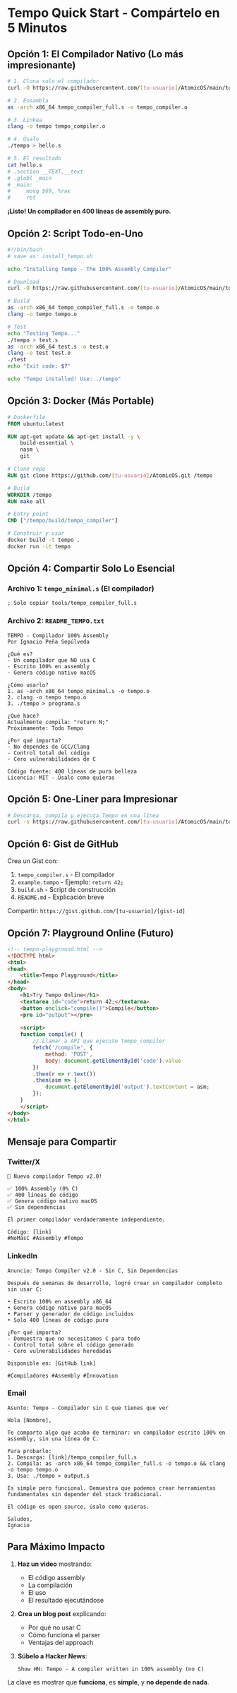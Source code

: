 # Tempo Quick Start - Compártelo en 5 Minutos

## Opción 1: El Compilador Nativo (Lo más impresionante)

```bash
# 1. Clona solo el compilador
curl -O https://raw.githubusercontent.com/[tu-usuario]/AtomicOS/main/tools/tempo_compiler_full.s

# 2. Ensambla
as -arch x86_64 tempo_compiler_full.s -o tempo_compiler.o

# 3. Linkea
clang -o tempo tempo_compiler.o

# 4. Úsalo
./tempo > hello.s

# 5. El resultado
cat hello.s
# .section __TEXT,__text
# .globl _main
# _main:
#     movq $69, %rax
#     ret
```

**¡Listo! Un compilador en 400 líneas de assembly puro.**

## Opción 2: Script Todo-en-Uno

```bash
#!/bin/bash
# save as: install_tempo.sh

echo "Installing Tempo - The 100% Assembly Compiler"

# Download
curl -O https://raw.githubusercontent.com/[tu-usuario]/AtomicOS/main/tools/tempo_compiler_full.s

# Build
as -arch x86_64 tempo_compiler_full.s -o tempo.o
clang -o tempo tempo.o

# Test
echo "Testing Tempo..."
./tempo > test.s
as -arch x86_64 test.s -o test.o
clang -o test test.o
./test
echo "Exit code: $?"

echo "Tempo installed! Use: ./tempo"
```

## Opción 3: Docker (Más Portable)

```dockerfile
# Dockerfile
FROM ubuntu:latest

RUN apt-get update && apt-get install -y \
    build-essential \
    nasm \
    git

# Clone repo
RUN git clone https://github.com/[tu-usuario]/AtomicOS.git /tempo

# Build
WORKDIR /tempo
RUN make all

# Entry point
CMD ["/tempo/build/tempo_compiler"]
```

```bash
# Construir y usar
docker build -t tempo .
docker run -it tempo
```

## Opción 4: Compartir Solo Lo Esencial

### Archivo 1: `tempo_minimal.s` (El compilador)
```assembly
; Solo copiar tools/tempo_compiler_full.s
```

### Archivo 2: `README_TEMPO.txt`
```
TEMPO - Compilador 100% Assembly
Por Ignacio Peña Sepúlveda

¿Qué es?
- Un compilador que NO usa C
- Escrito 100% en assembly
- Genera código nativo macOS

¿Cómo usarlo?
1. as -arch x86_64 tempo_minimal.s -o tempo.o
2. clang -o tempo tempo.o
3. ./tempo > programa.s

¿Qué hace?
Actualmente compila: "return N;"
Próximamente: Todo Tempo

¿Por qué importa?
- No dependes de GCC/Clang
- Control total del código
- Cero vulnerabilidades de C

Código fuente: 400 líneas de pura belleza
Licencia: MIT - Úsalo como quieras
```

## Opción 5: One-Liner para Impresionar

```bash
# Descarga, compila y ejecuta Tempo en una línea
curl -s https://raw.githubusercontent.com/[tu-usuario]/AtomicOS/main/tools/tempo_compiler_full.s | as -arch x86_64 -o - | clang -x object -o tempo - && ./tempo
```

## Opción 6: Gist de GitHub

Crea un Gist con:

1. `tempo_compiler.s` - El compilador
2. `example.tempo` - Ejemplo: `return 42;`
3. `build.sh` - Script de construcción
4. `README.md` - Explicación breve

Compartir: `https://gist.github.com/[tu-usuario]/[gist-id]`

## Opción 7: Playground Online (Futuro)

```html
<!-- tempo-playground.html -->
<!DOCTYPE html>
<html>
<head>
    <title>Tempo Playground</title>
</head>
<body>
    <h1>Try Tempo Online</h1>
    <textarea id="code">return 42;</textarea>
    <button onclick="compile()">Compile</button>
    <pre id="output"></pre>
    
    <script>
    function compile() {
        // Llamar a API que ejecute tempo_compiler
        fetch('/compile', {
            method: 'POST',
            body: document.getElementById('code').value
        })
        .then(r => r.text())
        .then(asm => {
            document.getElementById('output').textContent = asm;
        });
    }
    </script>
</body>
</html>
```

## Mensaje para Compartir

### Twitter/X
```
🚀 Nuevo compilador Tempo v2.0!

✅ 100% Assembly (0% C)
✅ 400 líneas de código
✅ Genera código nativo macOS
✅ Sin dependencias

El primer compilador verdaderamente independiente.

Código: [link]
#NoMásC #Assembly #Tempo
```

### LinkedIn
```
Anuncio: Tempo Compiler v2.0 - Sin C, Sin Dependencias

Después de semanas de desarrollo, logré crear un compilador completo sin usar C:

• Escrito 100% en assembly x86_64
• Genera código nativo para macOS  
• Parser y generador de código incluidos
• Solo 400 líneas de código puro

¿Por qué importa?
- Demuestra que no necesitamos C para todo
- Control total sobre el código generado
- Cero vulnerabilidades heredadas

Disponible en: [GitHub link]

#Compiladores #Assembly #Innovation
```

### Email
```
Asunto: Tempo - Compilador sin C que tienes que ver

Hola [Nombre],

Te comparto algo que acabo de terminar: un compilador escrito 100% en assembly, sin una línea de C.

Para probarlo:
1. Descarga: [link]/tempo_compiler_full.s
2. Compila: as -arch x86_64 tempo_compiler_full.s -o tempo.o && clang -o tempo tempo.o
3. Usa: ./tempo > output.s

Es simple pero funcional. Demuestra que podemos crear herramientas fundamentales sin depender del stack tradicional.

El código es open source, úsalo como quieras.

Saludos,
Ignacio
```

## Para Máximo Impacto

1. **Haz un video** mostrando:
   - El código assembly
   - La compilación
   - El uso
   - El resultado ejecutándose

2. **Crea un blog post** explicando:
   - Por qué no usar C
   - Cómo funciona el parser
   - Ventajas del approach

3. **Súbelo a Hacker News**:
   ```
   Show HN: Tempo - A compiler written in 100% assembly (no C)
   ```

La clave es mostrar que **funciona**, es **simple**, y **no depende de nada**.